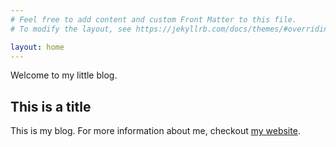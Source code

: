 ```yaml
---
# Feel free to add content and custom Front Matter to this file.
# To modify the layout, see https://jekyllrb.com/docs/themes/#overriding-theme-defaults

layout: home
---
```

Welcome to my little blog.

## This is a title

This is my blog. For more information about me, checkout [my website](http://samyclementz.fr).